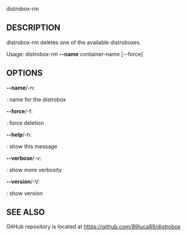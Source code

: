 distrobox-rm

## DESCRIPTION

distrobox-rm deletes one of the available distroboxes.

Usage: distrobox-rm **\--name** container-name \[\--force\]

## OPTIONS

**\--name**/-n:

:   name for the distrobox

**\--force**/-f:

:   force deletion

**\--help**/-h:

:   show this message

**\--verbose**/-v:

:   show more verbosity

**\--version**/-V:

:   show version

## SEE ALSO

GitHub repository is located at https://github.com/89luca89/distrobox
